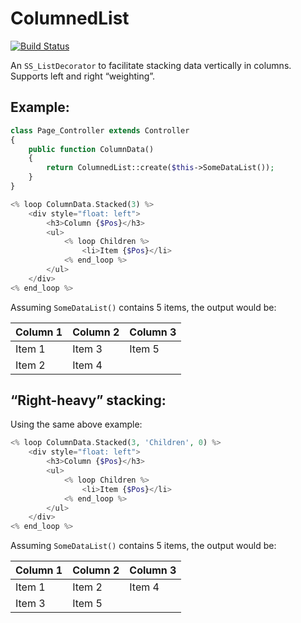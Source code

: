 # ColumnedList

[![Build Status](https://travis-ci.org/kinglozzer/silverstripe-columnedlist.png?branch=master)](https://travis-ci.org/kinglozzer/silverstripe-columnedlist)

An `SS_ListDecorator` to facilitate stacking data vertically in columns. Supports left and right “weighting”.

## Example:

```php
class Page_Controller extends Controller
{
    public function ColumnData()
    {
        return ColumnedList::create($this->SomeDataList());
    }
}
```

```php
<% loop ColumnData.Stacked(3) %>
    <div style="float: left">
        <h3>Column {$Pos}</h3>
        <ul>
            <% loop Children %>
                <li>Item {$Pos}</li>
            <% end_loop %>
        </ul>
    </div>
<% end_loop %>
```

Assuming `SomeDataList()` contains 5 items, the output would be:

Column 1 | Column 2 | Column 3
--- | --- | ---
Item 1 | Item 3 | Item 5
Item 2 | Item 4 | 

## “Right-heavy” stacking:

Using the same above example:

```php
<% loop ColumnData.Stacked(3, 'Children', 0) %>
	<div style="float: left">
		<h3>Column {$Pos}</h3>
		<ul>
			<% loop Children %>
				<li>Item {$Pos}</li>
			<% end_loop %>
		</ul>
	</div>
<% end_loop %>
```

Assuming `SomeDataList()` contains 5 items, the output would be:

Column 1 | Column 2 | Column 3
--- | --- | ---
Item 1 | Item 2 | Item 4
 | Item 3 | Item 5
